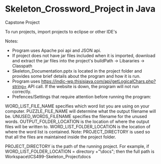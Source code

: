 # Skeleton_Crossword_Project in Java

Capstone Project

To run projects, import projects to eclipse or other IDE's

Notes:

- Program uses Apache poi api and JSON api.
- If project does not have jar files included when it is imported, download and extract the jar files into the project's buildPath -> Libararies -> Classpath
- Skeleton_Documentation.pptx is located in the project folder and provides some brief details about the program and how it is run.
- Program uses https://indic-wp.thisisjava.com/api/getLogicalChars.php?string= API call. If the website is down, the program will not run correctly.
- Prefences/Settings that require attention before running the program:

WORD_LIST_FILE_NAME specifies which word list you are using on your computer.
PUZZLE_FILE_NAME will determine what the output filename will be.
UNUSED_WORDS_FILENAME specifies the filename for the unused words.
OUTPUT_FOLDER_LOCATION is the location of where the output files will be written to.
WORD_LIST_FOLDER_LOCATION is the location of where the word list is contained.
Note: PROJECT_DIRECTORY is used so that all the files are maintained inside the project folder.

PROJECT_DIRECTORY is the path of the running project. For example, if WORD_LIST_FOLDER_LOCATION = directory +"\docs\"; then the full path is Workspace\ICS499-Skeleton_Project\docs
